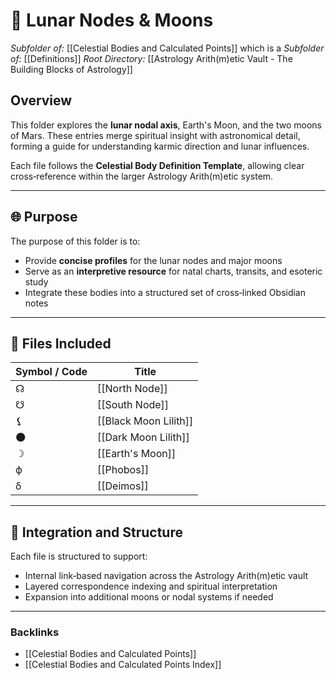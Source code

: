 # 📁 Lunar Nodes & Moons
*Subfolder of:* [[Celestial Bodies and Calculated Points]]
which is a *Subfolder of:* [[Definitions]]
*Root Directory:* [[Astrology Arith(m)etic Vault - The Building Blocks of Astrology]]

## Overview

This folder explores the **lunar nodal axis**, Earth's Moon, and the two moons of Mars. These entries merge spiritual insight with astronomical detail, forming a guide for understanding karmic direction and lunar influences.

Each file follows the **Celestial Body Definition Template**, allowing clear cross‑reference within the larger Astrology Arith(m)etic system.

---

## 🌐 Purpose

The purpose of this folder is to:

- Provide **concise profiles** for the lunar nodes and major moons
- Serve as an **interpretive resource** for natal charts, transits, and esoteric study
- Integrate these bodies into a structured set of cross‑linked Obsidian notes

---

## 🌌 Files Included

| Symbol / Code | Title |
|---------------|-------|
| ☊ | [[North Node]] |
| ☋ | [[South Node]] |
| ⚸ | [[Black Moon Lilith]] |
| 🌑 | [[Dark Moon Lilith]] |
| ☽ | [[Earth's Moon]] |
| ϕ | [[Phobos]] |
| δ | [[Deimos]] |

---

## 🧩 Integration and Structure

Each file is structured to support:

- Internal link‑based navigation across the Astrology Arith(m)etic vault
- Layered correspondence indexing and spiritual interpretation
- Expansion into additional moons or nodal systems if needed

---

### Backlinks
- [[Celestial Bodies and Calculated Points]]
- [[Celestial Bodies and Calculated Points Index]]
